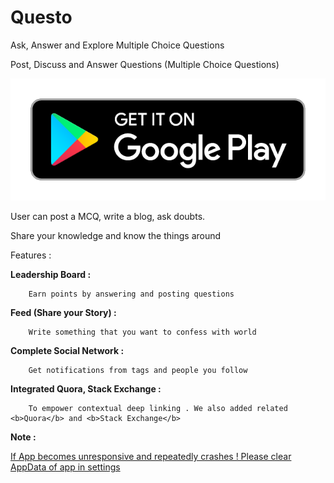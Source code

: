 # Questo
Ask, Answer and Explore Multiple Choice Questions

Post, Discuss and Answer Questions (Multiple Choice Questions)


<a href="https://play.google.com/store/apps/details?id=com.tdevelopers.questo"><img src="Images/google-play-badge.png"/></a>

User can post a MCQ, write a blog, ask doubts.


Share your knowledge and know the things around

        
Features :

<b>Leadership Board :</b>

        Earn points by answering and posting questions

<b>Feed (Share your Story) :</b>

        Write something that you want to confess with world

<b>Complete Social Network : </b>

        Get notifications from tags and people you follow

<b>Integrated Quora, Stack Exchange :</b>

        To empower contextual deep linking . We also added related <b>Quora</b> and <b>Stack Exchange</b> 

<b>Note :</b>

<u>If App becomes unresponsive and repeatedly crashes ! Please clear AppData of app in settings</u>
